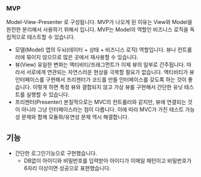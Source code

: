### MVP

 Model-View-Presenter 로 구성됩니다. 
 MVP가 나오게 된 이유는 View와 Model을 완전한 분리해서 사용하기 위해서 입니다. 
 MVP는 Model의 역할인 비즈니스 로직을 독립적으로 테스트할 수 있습니다. 
 - 모델(Model)
 앱의 두뇌(데이터 + 상태 + 비즈니스 로직) 역할입니다. 뷰나 컨트롤러에 묶이지 않으므로 많은 곳에서 재사용할 수 있습니다.
 - 뷰(View)
 유일한 변화는 액티비티/프래그먼트가 이제 뷰의 일부로 간주됩니다. 
 따라서 서로에게 연관되는 자연스러운 현상을 극복할 필요가 없습니다. 
 액티비티가 뷰 인터페이스를 구현해서 프리젠터가 코드를 만들 인터페이스를 갖도록 하는 것이 좋습니다. 
 이렇게 하면 특정 뷰와 결합되지 않고 가상 뷰를 구현해서 간단한 유닛 테스트를 실행할 수 있습니다.
 - 프리젠터(Presenter)
 본질적으로는 MVC의 컨트롤러와 같지만, 뷰에 연결되는 것이 아니라 그냥 인터페이스라는 점이 다릅니다. 
 이에 따라 MVC가 가진 테스트 가능성 문제와 함께 모듈화/유연성 문제 역시 해결합니다. 
 
 ## 기능
 + 간단한 로그인기능으로 구현했습니다.
    + DB없이 아이디와 비밀번호를 입력받아 아이디가 이메일 패턴이고 비밀번호가 6자리 이상이면 성공으로 표현했습니다.
